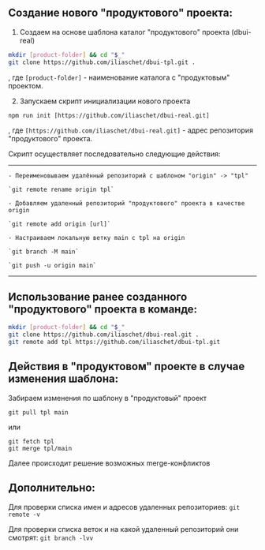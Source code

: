 ## Создание нового "продуктового" проекта:

1. Создаем на основе шаблона каталог "продуктового" проекта (dbui-real)

```sh
mkdir [product-folder] && cd "$_"
git clone https://github.com/iliaschet/dbui-tpl.git .
```

, где `[product-folder]` - наименование каталога с "продуктовым" проектом.

2. Запускаем скрипт инициализации нового проекта

`npm run init [https://github.com/iliaschet/dbui-real.git]`

, где `[https://github.com/iliaschet/dbui-real.git]` - адрес репозитория "продуктового" проекта.

Скрипт осуществляет последовательно следующие действия:

---
```
- Переименовываем удалённый репозиторий с шаблоном "origin" -> "tpl"

`git remote rename origin tpl`

- Добавляем удаленный репозиторий "продуктового" проекта в качестве origin

`git remote add origin [url]`

- Настраиваем локальную ветку main с tpl на origin

`git branch -M main`

`git push -u origin main`
```
----

## Использование ранее созданного "продуктового" проекта в команде:

```sh
mkdir [product-folder] && cd "$_"
git clone https://github.com/iliaschet/dbui-real.git .
git remote add tpl https://github.com/iliaschet/dbui-tpl.git
```

## Действия в "продуктовом" проекте в случае изменения шаблона:

Забираем изменения по шаблону в "продуктовый" проект

`git pull tpl main`

или 

```
git fetch tpl
git merge tpl/main
```

Далее происходит решение возможных merge-конфликтов

## Дополнительно:

Для проверки списка имен и адресов удаленных репозиториев:
`git remote -v`

Для проверки списка веток и на какой удаленный репозиторий они смотрят:
`git branch -lvv`
